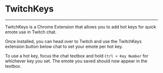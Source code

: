 # TwitchKeys <br />
-----------------

TwitchKeys is a Chrome Extension that allows you to add hot keys for quick emote use in Twitch chat.

Once installed, you can head over to Twitch and use the TwitchKeys extension button below chat to set your emote per hot key.

To use a hot key, focus the chat textbox and hold ```Ctrl + Key Number``` for whichever key you set. The emote you saved should now appear in the textbox.